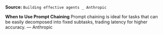 **Source:** `Building effective agents _ Anthropic`

**When to Use Prompt Chaining**
Prompt chaining is ideal for tasks that can be easily decomposed into fixed subtasks, trading latency for higher accuracy. — Anthropic

